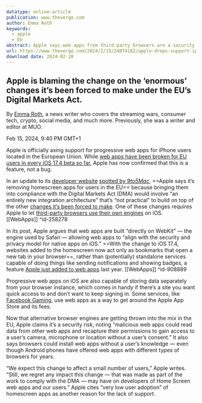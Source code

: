 ```yaml
---
datatype: online-article
publication: www.theverge.com
author: Emma Roth
keywords:
  - apple
  - EU
abstract: Apple says web apps from third-party browsers are a security risk.
url: https://www.theverge.com/2024/2/15/24074182/apple-drops-support-iphone-web-apps-eu-dma
download date: 2024-02-20
---
```

## Apple is blaming the change on the ‘enormous’ changes it’s been forced to make under the EU’s Digital Markets Act.

By [Emma Roth](https://www.theverge.com/authors/emma-roth), a news writer who covers the streaming wars, consumer tech, crypto, social media, and much more. Previously, she was a writer and editor at MUO.

Feb 15, 2024, 9:40 PM GMT+1

Apple is officially axing support for progressive web apps for iPhone users located in the European Union. While [web apps have been broken for EU users in every iOS 17.4 beta so far](https://www.theverge.com/2024/2/14/24072764/apple-progressive-web-apps-eu-ios-17-4), Apple has now confirmed that this is a feature, not a bug.

In an update to its [developer website](https://developer.apple.com/support/dma-and-apps-in-the-eu#dev-qaa:~:text=To%20comply%20with%20the%20Digital%20Markets%20Act%2C) [spotted by *9to5Mac*](https://9to5mac.com/2024/02/15/ios-17-4-web-apps-european-union/), ==Apple says it’s removing homescreen apps for users in the EU== because bringing them into compliance with the Digital Markets Act (DMA) would involve “an entirely new integration architecture” that’s “not practical” to build on top of the other [changes it’s been forced to make](https://www.theverge.com/2024/1/25/24050200/apple-third-party-app-stores-allowed-iphone-ios-europe-digital-markets-act). One of these changes requires Apple to let [third-party browsers use their own engines](https://www.theverge.com/2024/1/25/24050478/apple-ios-17-4-browser-engines-eu) on iOS. [[WebApps]] ^id-258278

In its post, Apple argues that web apps are built “directly on WebKit” — the engine used by Safari — allowing web apps to “align with the security and privacy model for native apps on iOS.” ==With the change to iOS 17.4, websites added to the homescreen now act only as bookmarks that open a new tab in your browser==, rather than (potentially) standalone services capable of doing things like sending notifications and showing badges, a feature [Apple just added to web apps](https://www.theverge.com/2023/2/16/23603042/apple-push-notifications-web-apps-ios-ipados-safari-16-4-beta-webkit) last year. [[WebApps]] ^id-908889

Progressive web apps on iOS are also capable of storing data separately from your browser instance, which comes in handy if there’s a site you want quick access to and don’t want to keep signing in. Some services, like [Facebook Gaming](https://www.theverge.com/2021/7/23/22589398/facebook-cloud-gaming-web-app-launch-apple), use web apps as a way to get around the Apple App Store and its fees.

Now that alternative browser engines are getting thrown into the mix in the EU, Apple claims it’s a security risk, noting “malicious web apps could read data from other web apps and recapture their permissions to gain access to a user’s camera, microphone or location without a user’s consent.” It also says browsers could install web apps without a user’s knowledge — even though Android phones have offered web apps with different types of browsers for years.

“We expect this change to affect a small number of users,” Apple writes. “Still, we regret any impact this change — that was made as part of the work to comply with the DMA — may have on developers of Home Screen web apps and our users.” Apple cites “very low user adoption” of homescreen apps as another reason for the lack of support.

